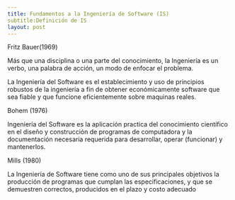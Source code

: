 ```yaml
---
title: Fundamentos a la Ingeniería de Software (IS)
subtitle:Definición de IS
layout: post
---
```

Fritz Bauer(1969)

Más que una disciplina o una parte del conocimiento, la Ingeniería es un verbo, una palabra de acción, un modo de enfocar el problema. ​

La Ingeniería del Software es el establecimiento y uso de principios robustos de la ingeniería a fin de obtener económicamente software que sea fiable y que funcione eficientemente sobre maquinas reales.

Bohem (1976)

Ingeniería del Software es la aplicación practica del conocimiento científico en el diseño y construcción de programas de computadora y la documentación necesaria requerida para desarrollar, operar (funcionar) y mantenerlos.

Mills (1980)

La Ingeniería de Software tiene como uno de sus principales objetivos la producción de programas que cumplan las especificaciones, y que se demuestren correctos, producidos en el plazo y costo adecuado​
